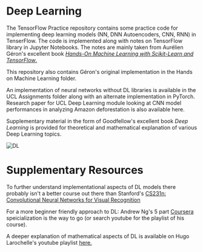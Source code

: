 # Deep Learning

The TensorFlow Practice repository contains some practice code for implementing deep learning models (NN, DNN Autoencoders, CNN, RNN) in TenserFlow. The code is implemented along with notes on TensorFlow library in Jupyter Notebooks. The notes are mainly taken from Aurélien Géron's excellent book [*Hands-On Machine Learning with Scikit-Learn and TensorFlow*.](http://shop.oreilly.com/product/0636920052289.do) 

This repository also contains Géron's original implementation in the Hands on Machine Learning folder.

An implementation of neural networks without DL libraries is available in the UCL Assignments folder along with an alternate implementation in PyTorch. Research paper for UCL Deep Learning module looking at CNN model performances in analyzing Amazon deforestation is also available here.

Supplementary material in the form of Goodfellow's excellent book *Deep Learning* is provided for theoretical and mathematical explanation of various Deep Learning topics.

![DL](https://images-na.ssl-images-amazon.com/images/I/61fim5QqaqL._SX373_BO1,204,203,200_.jpg)

# Supplementary Resources

To further understand implementational aspects of DL models there probably isn't a better course out there than Stanford's [CS231n: Convolutional Neural Networks for Visual Recognition](http://cs231n.stanford.edu/)

For a more beginner friendly approach to DL: Andrew Ng's 5 part [Coursera](https://www.coursera.org/specializations/deep-learning) speicialization is the way to go (or search youtube for the playlist of his course). 

A deeper explanation of mathematical aspects of DL is available on Hugo Larochelle's youtube playlist [here.](https://www.youtube.com/playlist?list=PL6Xpj9I5qXYEcOhn7TqghAJ6NAPrNmUBH)


